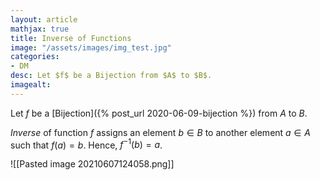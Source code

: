 ```yaml
---
layout: article
mathjax: true
title: Inverse of Functions
image: "/assets/images/img_test.jpg"
categories:
- DM
desc: Let $f$ be a Bijection from $A$ to $B$. 
imagealt: 
---
```


Let $f$ be a [Bijection]({% post_url 2020-06-09-bijection %}) from $A$ to $B$.

































































































































































































































































































































































*Inverse* of function $f$ assigns an element $b \in B$ to another element $a \in A$ such that $f(a) = b$. Hence, $f^{-1}(b) = a$.


































































































































































































































































































































































![[Pasted image 20210607124058.png]]